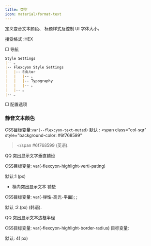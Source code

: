 ```yaml
---
title: 类型
icon: material/format-text
---
```


定义变音文本颜色、 标题样式及控制 UI
字体大小。

接受格式 :HEX

□ 导航

```md
Style Settings
|-- 。
|-- Flexcyon Style Settings
|   |-- Editor
|   |   |-- 。
|   |   |-- Typography
|   |   |-- 。
|   |-- 。
|-- 。
```

□ 配置选项

### 静音文本颜色

CSS目标变量:`var(--flexcyon-text-muted)`
默认 :
<span class="col-sqr" style="background-color: #6f768599"
></span
>#6f768599 (英语).

QQ 突出显示文字垂直铺设

CSS目标变量: var(-flexcyon-highlight-verti-pating)

默认:1 (px)

* 横向突出显示文本 铺垫

CSS目标变量: var(-弹性-高光-平面);
;

默认 :2.(px) (韩语).

QQ 突出显示文本边框半径

CSS目标变量: var(-flexcyon-highlight-border-radius) 目标变量:

默认: 4( px)
